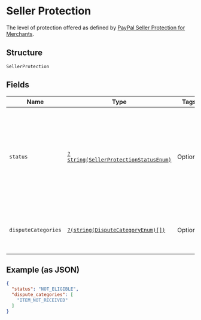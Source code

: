 
# Seller Protection

The level of protection offered as defined by [PayPal Seller Protection for Merchants](https://www.paypal.com/us/webapps/mpp/security/seller-protection).

## Structure

`SellerProtection`

## Fields

| Name | Type | Tags | Description | Getter | Setter |
|  --- | --- | --- | --- | --- | --- |
| `status` | [`?string(SellerProtectionStatusEnum)`](../../doc/models/seller-protection-status-enum.md) | Optional | Indicates whether the transaction is eligible for seller protection. For information, see [PayPal Seller Protection for Merchants](https://www.paypal.com/us/webapps/mpp/security/seller-protection). | getStatus(): ?string | setStatus(?string status): void |
| `disputeCategories` | [`?(string(DisputeCategoryEnum)[])`](../../doc/models/dispute-category-enum.md) | Optional | An array of conditions that are covered for the transaction. | getDisputeCategories(): ?array | setDisputeCategories(?array disputeCategories): void |

## Example (as JSON)

```json
{
  "status": "NOT_ELIGIBLE",
  "dispute_categories": [
    "ITEM_NOT_RECEIVED"
  ]
}
```

